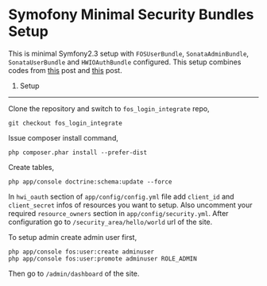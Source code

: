 Symofony Minimal Security Bundles Setup
======================================

This is minimal Symfony2.3 setup with `FOSUserBundle`, `SonataAdminBundle`, `SonataUserBundle` and `HWIOAuthBundle` configured. This setup combines codes from [this](http://m2mdas.github.io/blog/2013/11/18/integrate-fosuserbundle-and-sonatauserbundle-easily/) post and [this](http://m2mdas.github.io/blog/2013/11/21/integrate-hwioauthbundle-with-fosuserbundle/) post.

1) Setup
----------------------------------

Clone the repository and switch to `fos_login_integrate` repo,

    git checkout fos_login_integrate


Issue composer install command,

    php composer.phar install --prefer-dist

Create tables,

    php app/console doctrine:schema:update --force

In `hwi_oauth` section of `app/config/config.yml` file add  `client_id` and `client_secret` infos of resources you want to setup. Also uncomment your required `resource_owners` section in `app/config/security.yml`. After configuration go to `/security_area/hello/world` url of the site.

To setup admin create admin user first,

    php app/console fos:user:create adminuser
    php app/console fos:user:promote adminuser ROLE_ADMIN

Then go to `/admin/dashboard` of the site.
